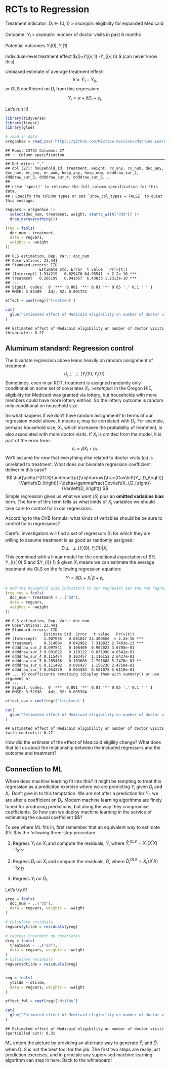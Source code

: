 
# RCTs to Regression

Treatment indicator: $D_i \in \left\{0,1\right\}$ \> *example:*
eligibility for expanded Medicaid

Outcome: $Y_i$ \> *example:* number of doctor visits in past 6 months

Potential outcomes $Y_i(0),Y_i(1)$

Individual-level treatment effect \$*{i}=Y*{i}( 1) -Y\_{i}( 0) \$ (can
never know this).

Unbiased estimate of average treatment effect: $$
\hat{\delta}=\bar{Y}_{1}-\bar{Y}_{0},
$$ or OLS coefficient on $D_{i}$ from this regression: $$
Y_{i}=\alpha +\delta D_{i}+\varepsilon _{i}.
$$

Let’s run it!

``` r
library(tidyverse)
library(fixest)
library(glue)
```

``` r
# read in data
oregonhie = read_csv('https://github.com/Mixtape-Sessions/Machine-Learning/blob/main/Labs/data/oregon_hie_table5.csv?raw=true')
```

    ## Rows: 23741 Columns: 27
    ## ── Column specification ───────────────────────────────────────────────────────────────────────────────────────────────────────────────────────────────────────────────────────
    ## Delimiter: ","
    ## dbl (27): household_id, treatment, weight, rx_any, rx_num, doc_any, doc_num, er_any, er_num, hosp_any, hosp_num, ddddraw_sur_2, ddddraw_sur_3, ddddraw_sur_4, ddddraw_sur_5...
    ## 
    ## ℹ Use `spec()` to retrieve the full column specification for this data.
    ## ℹ Specify the column types or set `show_col_types = FALSE` to quiet this message.

``` r
regvars = oregonhie |>
  select(doc_num, treatment, weight, starts_with("ddd")) |>
  drop_na(everything())

(reg = feols(
  doc_num ~ treatment, 
  data = regvars, 
  weights = ~weight
))
```

    ## OLS estimation, Dep. Var.: doc_num
    ## Observations: 23,441 
    ## Standard-errors: IID 
    ##             Estimate Std. Error  t value   Pr(>|t|)    
    ## (Intercept) 1.914219   0.029470 64.95541  < 2.2e-16 ***
    ## treatment   0.268199   0.041657  6.43833 1.2313e-10 ***
    ## ---
    ## Signif. codes:  0 '***' 0.001 '**' 0.01 '*' 0.05 '.' 0.1 ' ' 1
    ## RMSE: 3.53409   Adj. R2: 0.001723

``` r
effect = coef(reg)['treatment']

cat(
  glue("Estimated effect of Medicaid eligibility on number of doctor visits (bivariate): { sprintf('%.2f', effect) }")
)
```

    ## Estimated effect of Medicaid eligibility on number of doctor visits (bivariate): 0.27

## Aluminum standard: Regression control

The bivariate regression above leans heavily on random assignment of
treatment: $$
D_{i}\perp\!\!\!\!\perp \left( Y_{i}\left( 0\right) ,Y_{i}\left( 1\right) \right) .
$$ Sometimes, even in an RCT, treatment is assigned randomly only
conditional on some set of covariates $X_i$. \>*example:* in the Oregon
HIE, eligibility for Medicaid was granted via lottery, but households
with more members could have more lottery entries. So the lottery
outcome is random only conditional on household size.

So what happens if we don’t have random assignment? In terms of our
regression model above, it means $\varepsilon_i$ may be correlated with
$D_i$. For example, perhaps household size, $X_i$, which increases the
probability of treatment, is also associated with more doctor visits. If
$X_i$ is omitted from the model, it is part of the error term: $$
\varepsilon_i=\beta X_i +\eta_i.
$$ We’ll assume for now that everything else related to doctor visits
($\eta_i$) is unrelated to treatment. What does our bivariate regression
coefficient deliver in this case? $$
\hat{\delta}^{OLS}\underset{p}{\rightarrow}\frac{Cov\left(Y_i,D_i\right)}{Var\left(D_i\right)}=\delta+\gamma\frac{Cov\left(X_i,D_i\right)}{Var\left(D_i\right)}
$$ Simple regression gives us what we want ($\delta$) plus an **omitted
variables bias** term. The form of this term tells us what kinds of
$X_i$ variables we should take care to control for in our regressions.

According to the OVB formula, what kinds of variables should be be sure
to control for in regressions?

Careful investigators will find a set of regressors $X_i$ for which they
are willing to assume treatment is as good as randomly assigned: $$
D_i\perp\!\!\!\!\perp\left( Y_{i}\left( 0\right) ,Y_{i}\left( 1\right) \right) |X_{i}
\text{.}
$$ This combined with a linear model for the conditional expectation of
\$% Y\_{i}( 0) \$ and \$Y\_{i}( 1) \$ given $X_{i}$ means we can
estimate the average treatment via OLS on the following regression
equation: $$
Y_{i}=\delta D_{i}+X_{i}^{\prime }\beta +\varepsilon _{i}.
$$

``` r
# Add the household size indicators to our regressor set and run regression:
(reg_cov = feols(
  doc_num ~ treatment + ..("dd"), 
  data = regvars, 
  weights = ~weight
))
```

    ## OLS estimation, Dep. Var.: doc_num
    ## Observations: 23,441 
    ## Standard-errors: IID 
    ##               Estimate Std. Error   t value   Pr(>|t|)    
    ## (Intercept)   1.907095   0.081847 23.300650  < 2.2e-16 ***
    ## treatment     0.314084   0.042962  7.310823 2.7403e-13 ***
    ## ddddraw_sur_2 0.097841   0.108469  0.902022 3.6705e-01    
    ## ddddraw_sur_3 0.091622   0.110122  0.831998 4.0542e-01    
    ## ddddraw_sur_4 0.115474   0.103457  1.116152 2.6437e-01    
    ## ddddraw_sur_5 0.289466   0.103688  2.791688 5.2476e-03 ** 
    ## ddddraw_sur_6 0.111492   0.096427  1.156230 2.4760e-01    
    ## ddddraw_sur_7 0.054379   0.093583  0.581078 5.6119e-01    
    ## ... 10 coefficients remaining (display them with summary() or use argument n)
    ## ---
    ## Signif. codes:  0 '***' 0.001 '**' 0.01 '*' 0.05 '.' 0.1 ' ' 1
    ## RMSE: 3.52638   Adj. R2: 0.005394

``` r
effect_cov = coef(reg)['treatment']

cat(
  glue("Estimated effect of Medicaid eligibility on number of doctor visits (with controls): { sprintf('%.2f', effect_cov) }")
)
```

    ## Estimated effect of Medicaid eligibility on number of doctor visits (with controls): 0.27

How did the estimate of the effect of Medicaid eligility change? What
does that tell us about the relationship between the included regressors
and the outcome and treatment?

## Connection to ML

Where does machine learning fit into this? It might be tempting to treat
this regression as a prediction exercise where we are predicting $Y_{i}$
given $D_{i}$ and $X_{i}$. Don’t give in to this temptation. We are not
after a prediction for $Y_{i}$, we are after a coefficient on $D_{i}$.
Modern machine learning algorithms are finely tuned for producing
predictions, but along the way they compromise coefficients. So how can
we deploy machine learning in the service of estimating the causal
coefficient \$\$?

To see where ML fits in, first remember that an equivalent way to
estimate \$% \$ is the following three-step procedure:

1.  Regress $Y_{i}$ on $X_{i}$ and compute the residuals,
    $\tilde{Y}% _{i}=Y_{i}-\hat{Y}_{i}^{OLS}$, where
    $\hat{Y}_{i}^{OLS}=X_{i}^{\prime }\left( X^{\prime }X\right) ^{-1}X^{\prime }Y$

2.  Regress $D_{i}$ on $X_{i}$ and compute the residuals,
    $\tilde{D}% _{i}=D_{i}-\hat{D}_{i}^{OLS}$, where
    $\hat{D}_{i}^{OLS}=X_{i}^{\prime }\left( X^{\prime }X\right) ^{-1}X^{\prime }D$

3.  Regress $\tilde{Y}_{i}$ on $\tilde{D}_{i}$.

Let’s try it!

``` r
yreg = feols(
  doc_num ~ ..("dd"),
  data = regvars, weights = ~weight
)

# Calculate residuals
regvars$ytilde = residuals(yreg)

# regress treatment on covariates
dreg = feols(
  treatment ~ ..("dd"),
  data = regvars, weights = ~weight
)
# Calculate residuals
regvars$dtilde = residuals(dreg)


reg = feols(
  ytilde ~ dtilde,
  data = regvars, weights = ~weight
)

effect_fwl = coef(reg)['dtilde']

cat(
  glue("Estimated effect of Medicaid eligibility on number of doctor visits (partialled out): { sprintf('%.2f', effect_fwl) }")
)
```

    ## Estimated effect of Medicaid eligibility on number of doctor visits (partialled out): 0.31

ML enters the picture by providing an alternate way to generate
$\hat{Y}_i$ and $\hat{D}_i$ when OLS is not the best tool for the job.
The first two steps are really just prediction exercises, and in
principle any supervised machine learning algorithm can step in here.
Back to the whiteboard!
